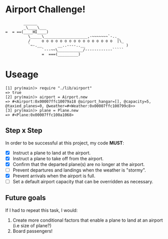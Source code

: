 Airport Challenge!
=================

```
        ______
        _\____\___
=  = ==(____HI____)
          \_____\___________________,-~~~~~~~`-.._
          /     o o o o o o o o o o o o o o o o  |\_
          `~-.__       __..----..__                  )
                `---~~\___________/------------`````
                =  ===(_________)

```

# Useage #

```
[1] pry(main)> require "./lib/airport"
=> true
[2] pry(main)> airport = Airport.new
=> #<Airport:0x00007ffc10079a18 @airport_hangar=[], @capacity=5, @taxied_planes=0, @weather=#<Weather:0x00007ffc100799c8>>
[3] pry(main)> plane = Plane.new
=> #<Plane:0x00007ffc100a1068>
```

## Step x Step ##

In order to be successful at this project, my code **MUST**:
- [x] Instruct a plane to land at the airport.
- [x] Instruct a plane to take off from the airport.
- [x] Confirm that the departed plane(s) are no longer at the airport.
- [ ]  Prevent departures and landings when the weather is "stormy".
- [x]  Prevent arrivals when the airport is full.
- [ ]  Set a default airport capacity that can be overridden as necessary.

## Future goals ##

If I had to repeat this task, I would:
1. Create more conditional factors that enable a plane to land at an airport (i.e size of plane?)
2. Board passengers!
